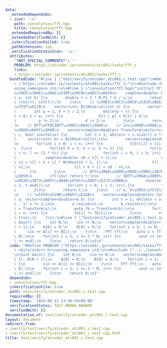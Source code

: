 ```yaml
---
data:
  _extendedDependsOn:
  - icon: ':x:'
    path: convolution/fft.hpp
    title: convolution/fft.hpp
  _extendedRequiredBy: []
  _extendedVerifiedWith: []
  _isVerificationFailed: true
  _pathExtension: cpp
  _verificationStatusIcon: ':x:'
  attributes:
    '*NOT_SPECIAL_COMMENTS*': ''
    PROBLEM: https://atcoder.jp/contests/atc001/tasks/fft_c
    links:
    - https://atcoder.jp/contests/atc001/tasks/fft_c
  bundledCode: "#line 1 \"test/verify/atcoder_atc001_c.test.cpp\"\n#define PROBLEM\
    \ \"https://atcoder.jp/contests/atc001/tasks/fft_c\"\n\n#include <bits/stdc++.h>\n\
    using namespace std;\n\n#line 1 \"convolution/fft.hpp\"\nstruct FFT{\n    // k\u756A\
    \u76EE\u306E1\u306E\u539F\u59CBn\u4E57\u6839\n    complex<double> NthRoot(int\
    \ n, int k) {\n        double t = 2 * M_PI * k / n;\n        return complex<double>\
    \ (cos(t), sin(t));\n    }\n\n    // \u30D3\u30C3\u30C8\u53CD\u8EE2\u5217\u306E\
    \u751F\u6210\n    vector<int> BitReversal(int n) {\n        vector<int> b(n, 0);\n\
    \        int p = 1, d = n / 2;\n        while(p < n) {\n            for(int i\
    \ = 0; i < p; i++) {\n                b[i | p] = b[i] | d;\n            }\n  \
    \          p *= 2;\n            d /= 2;\n        }\n\n        return b;\n    }\n\
    \n    // DFT\uFF0CIDFT\u3092\u884C\u3046\n    // inv\u306B\u3088\u3063\u3066\u5207\
    \u308A\u66FF\u3048\n    vector<complex<double>> Transform(vector<complex<double>>&\
    \ c, bool inv=false) {\n        int n = 1; while(n < c.size()) n *= 2;\n\n   \
    \     vector<int> br = BitReversal(n);\n\n        vector<complex<double>> t(n);\n\
    \n        for(int i = 0; i < n; i++) {\n            t[br[i]] = c[i]; \n      \
    \  }\n\n        for(int h = 1; h < n; h *= 2) {\n            for(int l = 0; l\
    \ < n; l += (2 * h)) {\n                for(int i = 0; i < h; i++) {\n       \
    \             complex<double> v0 = t[l + i];\n                    complex<double>\
    \ v1 = t[l + h + i] * NthRoot(h * 2, i);\n                    t[l + i] = v0 +\
    \ v1;\n                    t[l + h + i] = v0 - v1;\n                }\n      \
    \      }\n        }\n\n        // DFT\u306A\u3089\u305D\u306E\u307E\u307E\u8FD4\
    \u3059\n        if(!inv) return t;\n\n        // IDFT\u306A\u3089\u9006\u9806\u306B\
    \u4E26\u3073\u66FF\u3048\uFF0Cn\u3067\u5272\u308B\n        reverse(t.begin() +\
    \ 1, t.end());\n        for(int i = 0; i < n; i++) {\n            t[i] /= n;\n\
    \        }\n\n        return t;\n    }\n\n    // a, b\u3092\u7573\u307F\u8FBC\u3080\
    \n    // \u51FA\u529B\u306F2\u51AA\n    vector<complex<double>> Convolution(vector<complex<double>>&\
    \ a, vector<complex<double>>& b) {\n        int n = 1; while(n < a.size() + b.size()\
    \ - 1) n *= 2;\n\n        a.resize(n);\n        b.resize(n);\n\n        auto fa\
    \ = Transform(a);\n        auto fb = Transform(b);\n\n        for(int i = 0; i\
    \ < n; i++) {\n            fa[i] *= fb[i];\n        }\n\n        return Transform(fa,\
    \ true);\n    }\n};\n#line 7 \"test/verify/atcoder_atc001_c.test.cpp\"\n\nint\
    \ main() {\n    int N;\n    cin >> N;\n    vector<complex<double>> A(N + 1), B(N\
    \ + 1);\n    A[0] = 0;\n    B[0] = 0;\n    for(int i = 1; i <= N; i++) {\n   \
    \     cin >> A[i] >> B[i];\n    }\n\n    FFT fft;\n    auto C = fft.Convolution(A,\
    \ B);\n\n    for(int i = 1; i <= 2 * N; i++) {\n        cout << int(round(C[i].real()))\
    \ << endl;\n    }\n\n    return 0;\n}\n"
  code: "#define PROBLEM \"https://atcoder.jp/contests/atc001/tasks/fft_c\"\n\n#include\
    \ <bits/stdc++.h>\nusing namespace std;\n\n#include \"../../convolution/fft.hpp\"\
    \n\nint main() {\n    int N;\n    cin >> N;\n    vector<complex<double>> A(N +\
    \ 1), B(N + 1);\n    A[0] = 0;\n    B[0] = 0;\n    for(int i = 1; i <= N; i++)\
    \ {\n        cin >> A[i] >> B[i];\n    }\n\n    FFT fft;\n    auto C = fft.Convolution(A,\
    \ B);\n\n    for(int i = 1; i <= 2 * N; i++) {\n        cout << int(round(C[i].real()))\
    \ << endl;\n    }\n\n    return 0;\n}"
  dependsOn:
  - convolution/fft.hpp
  isVerificationFile: true
  path: test/verify/atcoder_atc001_c.test.cpp
  requiredBy: []
  timestamp: '2024-06-21 23:36:53+09:00'
  verificationStatus: TEST_WRONG_ANSWER
  verifiedWith: []
documentation_of: test/verify/atcoder_atc001_c.test.cpp
layout: document
redirect_from:
- /verify/test/verify/atcoder_atc001_c.test.cpp
- /verify/test/verify/atcoder_atc001_c.test.cpp.html
title: test/verify/atcoder_atc001_c.test.cpp
---
```

